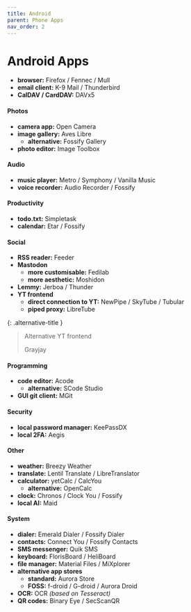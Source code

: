 ```yaml
---
title: Android
parent: Phone Apps
nav_order: 2
---
```

# Android Apps

- **browser:** Firefox / Fennec / Mull
- **email client:** K-9 Mail / Thunderbird
- **CalDAV / CardDAV:** DAVx5

#### Photos

- **camera app:** Open Camera
- **image gallery:** Aves Libre
	- **alternative:** Fossify Gallery
- **photo editor:** Image Toolbox

#### Audio

- **music player:** Metro / Symphony / Vanilla Music
- **voice recorder:** Audio Recorder / Fossify

#### Productivity

- **todo.txt:** Simpletask
- **calendar:** Etar / Fossify

#### Social

- **RSS reader:** Feeder
- **Mastodon** 
	- **more customisable:** Fedilab
	- **more aesthetic:** Moshidon
- **Lemmy:** Jerboa / Thunder
- **YT frontend** 
	- **direct connection to YT:** NewPipe / SkyTube / Tubular
	- **piped proxy:** LibreTube

{: .alternative-title }
> Alternative YT frontend
> 
> Grayjay

#### Programming

- **code editor:** Acode
	- **alternative:** SCode Studio
- **GUI git client:** MGit

#### Security

- **local password manager:** KeePassDX
- **local 2FA:** Aegis

#### Other

- **weather:** Breezy Weather
- **translate:** Lentil Translate / LibreTranslator
- **calculator:** yetCalc / CalcYou
	- **alternative:** OpenCalc
- **clock:** Chronos / Clock You / Fossify
- **local AI:** Maid

#### System

- **dialer:** Emerald Dialer / Fossify Dialer
- **contacts:** Connect You / Fossify Contacts
- **SMS messenger:** Quik SMS
- **keyboard:** FlorisBoard / HeliBoard
- **file manager:** Material Files / MiXplorer
- **alternative app stores** 
	- **standard:** Aurora Store
	- **FOSS:** f-droid / G-droid / Aurora Droid
- **OCR:** OCR *(based on Tesseract)*
- **QR codes:** Binary Eye / SecScanQR
